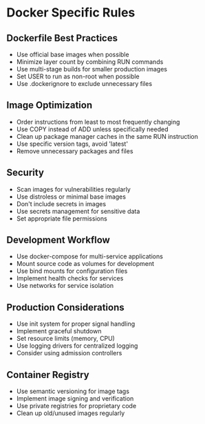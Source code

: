 # Docker Specific Rules

## Dockerfile Best Practices
- Use official base images when possible
- Minimize layer count by combining RUN commands
- Use multi-stage builds for smaller production images
- Set USER to run as non-root when possible
- Use .dockerignore to exclude unnecessary files

## Image Optimization
- Order instructions from least to most frequently changing
- Use COPY instead of ADD unless specifically needed
- Clean up package manager caches in the same RUN instruction
- Use specific version tags, avoid 'latest'
- Remove unnecessary packages and files

## Security
- Scan images for vulnerabilities regularly
- Use distroless or minimal base images
- Don't include secrets in images
- Use secrets management for sensitive data
- Set appropriate file permissions

## Development Workflow
- Use docker-compose for multi-service applications
- Mount source code as volumes for development
- Use bind mounts for configuration files
- Implement health checks for services
- Use networks for service isolation

## Production Considerations
- Use init system for proper signal handling
- Implement graceful shutdown
- Set resource limits (memory, CPU)
- Use logging drivers for centralized logging
- Consider using admission controllers

## Container Registry
- Use semantic versioning for image tags
- Implement image signing and verification
- Use private registries for proprietary code
- Clean up old/unused images regularly

